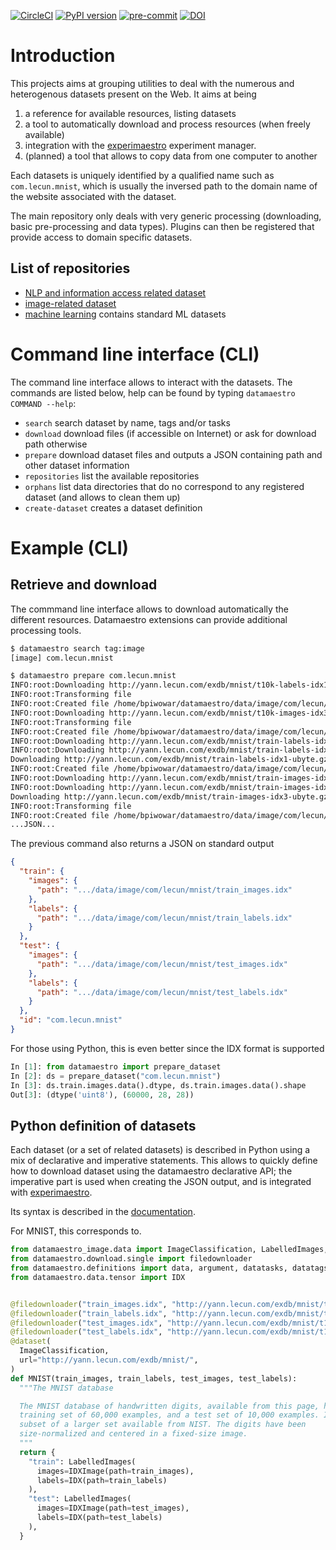 [![CircleCI](https://circleci.com/gh/experimaestro/datamaestro.svg?style=svg)](https://circleci.com/gh/experimaestro/datamaestro) [![PyPI version](https://badge.fury.io/py/datamaestro.svg)](https://badge.fury.io/py/datamaestro) [![pre-commit](https://img.shields.io/badge/pre--commit-enabled-brightgreen?logo=pre-commit&logoColor=white)](https://github.com/pre-commit/pre-commit) [![DOI](https://zenodo.org/badge/4573876.svg)](https://zenodo.org/badge/latestdoi/4573876)



# Introduction

This projects aims at grouping utilities to deal with the numerous and heterogenous datasets present on the Web. It aims
at being

1. a reference for available resources, listing datasets
1. a tool to automatically download and process resources (when freely available)
1. integration with the [experimaestro](http://experimaestro.github.io/experimaestro-python/) experiment manager.
1. (planned) a tool that allows to copy data from one computer to another

Each datasets is uniquely identified by a qualified name such as `com.lecun.mnist`, which is usually the inversed path to the domain name of the website associated with the dataset.

The main repository only deals with very generic processing (downloading, basic pre-processing and data types). Plugins can then be registered that provide access to domain specific datasets.


## List of repositories

- [NLP and information access related dataset](https://github.com/experimaestro/datamaestro_text)
- [image-related dataset](https://github.com/experimaestro/datamaestro_image)
- [machine learning](https://github.com/experimaestro/datamaestro_ml) contains standard ML datasets


# Command line interface (CLI)


The command line interface allows to interact with the datasets. The commands are listed below, help can be found by typing `datamaestro COMMAND --help`:

- `search` search dataset by name, tags and/or tasks
- `download` download files (if accessible on Internet) or ask for download path otherwise
- `prepare` download dataset files and outputs a JSON containing path and other dataset information
- `repositories` list the available repositories
- `orphans` list data directories that do no correspond to any registered dataset (and allows to clean them up)
- `create-dataset` creates a dataset definition


# Example (CLI)

## Retrieve and download

The commmand line interface allows to download automatically the different resources. Datamaestro extensions can provide additional processing tools.

```bash
$ datamaestro search tag:image
[image] com.lecun.mnist

$ datamaestro prepare com.lecun.mnist
INFO:root:Downloading http://yann.lecun.com/exdb/mnist/t10k-labels-idx1-ubyte.gz into /home/bpiwowar/datamaestro/data/image/com/lecun/mnist/t10k-labels-idx1-ubyte
INFO:root:Transforming file
INFO:root:Created file /home/bpiwowar/datamaestro/data/image/com/lecun/mnist/t10k-labels-idx1-ubyte
INFO:root:Downloading http://yann.lecun.com/exdb/mnist/t10k-images-idx3-ubyte.gz into /home/bpiwowar/datamaestro/data/image/com/lecun/mnist/t10k-images-idx3-ubyte
INFO:root:Transforming file
INFO:root:Created file /home/bpiwowar/datamaestro/data/image/com/lecun/mnist/t10k-images-idx3-ubyte
INFO:root:Downloading http://yann.lecun.com/exdb/mnist/train-labels-idx1-ubyte.gz into /home/bpiwowar/datamaestro/data/image/com/lecun/mnist/train-labels-idx1-ubyte
INFO:root:Downloading http://yann.lecun.com/exdb/mnist/train-labels-idx1-ubyte.gz
Downloading http://yann.lecun.com/exdb/mnist/train-labels-idx1-ubyte.gz: 32.8kB [00:00, 92.1kB/s]                                                            INFO:root:Transforming file
INFO:root:Created file /home/bpiwowar/datamaestro/data/image/com/lecun/mnist/train-labels-idx1-ubyte
INFO:root:Downloading http://yann.lecun.com/exdb/mnist/train-images-idx3-ubyte.gz into /home/bpiwowar/datamaestro/data/image/com/lecun/mnist/train-images-idx3-ubyte
INFO:root:Downloading http://yann.lecun.com/exdb/mnist/train-images-idx3-ubyte.gz
Downloading http://yann.lecun.com/exdb/mnist/train-images-idx3-ubyte.gz: 9.92MB [00:00, 10.6MB/s]
INFO:root:Transforming file
INFO:root:Created file /home/bpiwowar/datamaestro/data/image/com/lecun/mnist/train-images-idx3-ubyte
...JSON...
```

The previous command also returns a JSON on standard output
```json
{
  "train": {
    "images": {
      "path": ".../data/image/com/lecun/mnist/train_images.idx"
    },
    "labels": {
      "path": ".../data/image/com/lecun/mnist/train_labels.idx"
    }
  },
  "test": {
    "images": {
      "path": ".../data/image/com/lecun/mnist/test_images.idx"
    },
    "labels": {
      "path": ".../data/image/com/lecun/mnist/test_labels.idx"
    }
  },
  "id": "com.lecun.mnist"
}
```

For those using Python, this is even better since the IDX format is supported

```python
In [1]: from datamaestro import prepare_dataset
In [2]: ds = prepare_dataset("com.lecun.mnist")
In [3]: ds.train.images.data().dtype, ds.train.images.data().shape
Out[3]: (dtype('uint8'), (60000, 28, 28))
```


## Python definition of datasets

Each dataset (or a set of related datasets) is described in Python using a mix of declarative
and imperative statements. This allows to quickly define how to download dataset using the
datamaestro declarative API; the imperative part is used when creating the JSON output,
and is integrated with [experimaestro](http://experimaestro.github.io/experimaestro-python).

Its syntax is described in the [documentation](http://experimaestro.github.io/datamaestro/).


For MNIST, this corresponds to.

```python
from datamaestro_image.data import ImageClassification, LabelledImages, Base, IDXImage
from datamaestro.download.single import filedownloader
from datamaestro.definitions import data, argument, datatasks, datatags, dataset
from datamaestro.data.tensor import IDX


@filedownloader("train_images.idx", "http://yann.lecun.com/exdb/mnist/train-images-idx3-ubyte.gz")
@filedownloader("train_labels.idx", "http://yann.lecun.com/exdb/mnist/train-labels-idx1-ubyte.gz")
@filedownloader("test_images.idx", "http://yann.lecun.com/exdb/mnist/t10k-images-idx3-ubyte.gz")
@filedownloader("test_labels.idx", "http://yann.lecun.com/exdb/mnist/t10k-labels-idx1-ubyte.gz")
@dataset(
  ImageClassification,
  url="http://yann.lecun.com/exdb/mnist/",
)
def MNIST(train_images, train_labels, test_images, test_labels):
  """The MNIST database

  The MNIST database of handwritten digits, available from this page, has a
  training set of 60,000 examples, and a test set of 10,000 examples. It is a
  subset of a larger set available from NIST. The digits have been
  size-normalized and centered in a fixed-size image.
  """
  return {
    "train": LabelledImages(
      images=IDXImage(path=train_images),
      labels=IDX(path=train_labels)
    ),
    "test": LabelledImages(
      images=IDXImage(path=test_images),
      labels=IDX(path=test_labels)
    ),
  }
```
